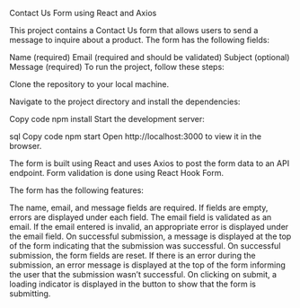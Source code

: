 Contact Us Form using React and Axios

This project contains a Contact Us form that allows users to send a message to inquire about a product. The form has the following fields:

Name (required)
Email (required and should be validated)
Subject (optional)
Message (required)
To run the project, follow these steps:

Clone the repository to your local machine.

Navigate to the project directory and install the dependencies:

Copy code
npm install
Start the development server:

sql
Copy code
npm start
Open http://localhost:3000 to view it in the browser.

The form is built using React and uses Axios to post the form data to an API endpoint. Form validation is done using React Hook Form.

The form has the following features:

The name, email, and message fields are required. If fields are empty, errors are displayed under each field.
The email field is validated as an email. If the email entered is invalid, an appropriate error is displayed under the email field.
On successful submission, a message is displayed at the top of the form indicating that the submission was successful.
On successful submission, the form fields are reset.
If there is an error during the submission, an error message is displayed at the top of the form informing the user that the submission wasn’t successful.
On clicking on submit, a loading indicator is displayed in the button to show that the form is submitting.